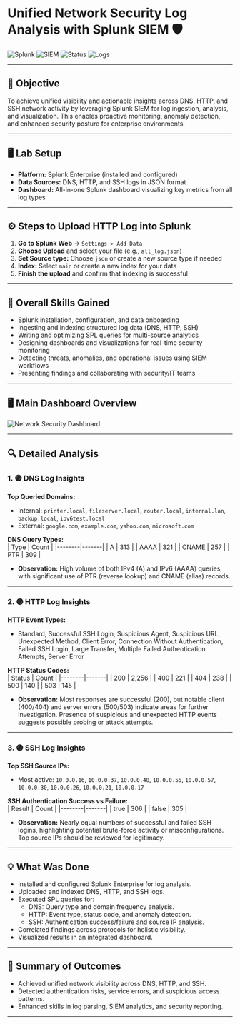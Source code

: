 # Unified Network Security Log Analysis with Splunk SIEM 🛡️

![Splunk](https://img.shields.io/badge/Splunk-Enterprise-green?logo=splunk)
![SIEM](https://img.shields.io/badge/SIEM-Enabled-blueviolet)
![Status](https://img.shields.io/badge/Status-Completed-brightgreen)
![Logs](https://img.shields.io/badge/Logs-Analyzed-blue)

---

## 🎯 Objective

To achieve unified visibility and actionable insights across DNS, HTTP, and SSH network activity by leveraging Splunk SIEM for log ingestion, analysis, and visualization. This enables proactive monitoring, anomaly detection, and enhanced security posture for enterprise environments.

---

## 🖥️ Lab Setup

- **Platform:** Splunk Enterprise (installed and configured)
- **Data Sources:** DNS, HTTP, and SSH logs in JSON format
- **Dashboard:** All-in-one Splunk dashboard visualizing key metrics from all log types

---

## ⚙️ Steps to Upload HTTP Log into Splunk

1. **Go to Splunk Web** → `Settings > Add Data`
2. **Choose Upload** and select your file (e.g., `all_log.json`)
3. **Set Source type:** Choose `json` or create a new source type if needed
4. **Index:** Select `main` or create a new index for your data
5. **Finish the upload** and confirm that indexing is successful

---

## 🏅 Overall Skills Gained

- Splunk installation, configuration, and data onboarding
- Ingesting and indexing structured log data (DNS, HTTP, SSH)
- Writing and optimizing SPL queries for multi-source analytics
- Designing dashboards and visualizations for real-time security monitoring
- Detecting threats, anomalies, and operational issues using SIEM workflows
- Presenting findings and collaborating with security/IT teams

---

## 🖥️ Main Dashboard Overview

![Network Security Dashboard](main_dashboard.jpg)

---

## 🔍 Detailed Analysis

### 1. 🟣 DNS Log Insights

**Top Queried Domains:**  
- Internal: `printer.local`, `fileserver.local`, `router.local`, `internal.lan`, `backup.local`, `ipv6test.local`
- External: `google.com`, `example.com`, `yahoo.com`, `microsoft.com`

**DNS Query Types:**  
| Type   | Count |
|--------|-------|
| A      | 313   |
| AAAA   | 321   |
| CNAME  | 257   |
| PTR    | 309   |

- **Observation:** High volume of both IPv4 (A) and IPv6 (AAAA) queries, with significant use of PTR (reverse lookup) and CNAME (alias) records.

---

### 2. 🟣 HTTP Log Insights

**HTTP Event Types:**  
- Standard, Successful SSH Login, Suspicious Agent, Suspicious URL, Unexpected Method, Client Error, Connection Without Authentication, Failed SSH Login, Large Transfer, Multiple Failed Authentication Attempts, Server Error

**HTTP Status Codes:**  
| Status | Count |
|--------|-------|
| 200    | 2,256 |
| 400    | 221   |
| 404    | 238   |
| 500    | 140   |
| 503    | 145   |

- **Observation:** Most responses are successful (200), but notable client (400/404) and server errors (500/503) indicate areas for further investigation. Presence of suspicious and unexpected HTTP events suggests possible probing or attack attempts.

---

### 3. 🟣 SSH Log Insights

**Top SSH Source IPs:**  
- Most active: `10.0.0.16`, `10.0.0.37`, `10.0.0.48`, `10.0.0.55`, `10.0.0.57`, `10.0.0.30`, `10.0.0.26`, `10.0.0.21`, `10.0.0.17`

**SSH Authentication Success vs Failure:**  
| Result | Count |
|--------|-------|
| true   | 306   |
| false  | 305   |

- **Observation:** Nearly equal numbers of successful and failed SSH logins, highlighting potential brute-force activity or misconfigurations. Top source IPs should be reviewed for legitimacy.

---

## 💡 What Was Done

- Installed and configured Splunk Enterprise for log analysis.
- Uploaded and indexed DNS, HTTP, and SSH logs.
- Executed SPL queries for:
  - DNS: Query type and domain frequency analysis.
  - HTTP: Event type, status code, and anomaly detection.
  - SSH: Authentication success/failure and source IP analysis.
- Correlated findings across protocols for holistic visibility.
- Visualized results in an integrated dashboard.

---

## 🚀 Summary of Outcomes

- Achieved unified network visibility across DNS, HTTP, and SSH.
- Detected authentication risks, service errors, and suspicious access patterns.
- Enhanced skills in log parsing, SIEM analytics, and security reporting.

---

